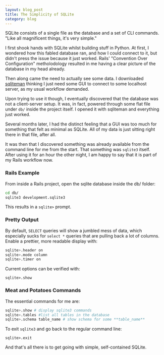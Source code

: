 ```yaml
---
layout: blog_post
title: The Simplicity of SQLite
category: blog
---
```


SQLite consists of a single file as the database and a set of CLI commands. "Like all magnificent things, it's very simple."

I first shook hands with SQLite whilst building stuff in Python. At first, I wondered how this fabled database ran, and how I could connect to it, but didn't press the issue because it just worked. Rails' "Convention Over Configuration" metholodology resulted in me having a clear picture of the database in my head already.

Then along came the need to actually see some data. I downloaded [sqliteman](http://sqliteman.yarpen.cz/) thinking I just need some GUI to connect to some localhost server, as my usual workflow demanded.

Upon trying to use it though, I eventually discovered that the database was not a client-server setup. It was, in fact, powered through some flat file under ```db/``` inside the project itself. I opened it with sqliteman and everything just worked.

Several months later, I had the distinct feeling that a GUI was too much for something that felt as minimal as SQLite. All of my data is just sitting right there in that file, after all.

It was then that I discovered something was already available from the command line for me from the start. That something was ```sqlite3``` itself. After using it for an hour the other night, I am happy to say that it is part of my Rails workflow now.

### Rails Example

From inside a Rails project, open the sqlite database inside the db/ folder:

```sh
cd db/
sqlite3 development.sqlite3
```

This results in a ```sqlite>``` prompt.

### Pretty Output

By default, ```SELECT``` queries will show a jumbled mess of data, which especially sucks for ```select *``` queries that are pulling back a lot of columns. Enable a prettier, more readable display with:

```sh
sqlite>.header on
sqlite>.mode column
sqlite>.timer on
```

Current options can be verified with:

```
sqlite>.show
```

### Meat and Potatoes Commands

The essential commands for me are:

```sh
sqlite>.show # display sqlite3 commands
sqlite>.tables #list all tables in the database
sqlite>.schema table_name # show schema for some **table_name**
```

To exit ```sqlite3``` and go back to the regular command line:

```
sqlite>.exit
```

And that's all there is to get going with simple, self-contained SQLite.
